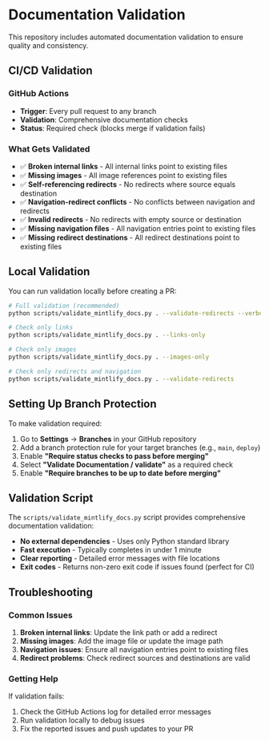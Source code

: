 # Documentation Validation

This repository includes automated documentation validation to ensure quality and consistency.

## CI/CD Validation

### GitHub Actions
- **Trigger**: Every pull request to any branch
- **Validation**: Comprehensive documentation checks
- **Status**: Required check (blocks merge if validation fails)

### What Gets Validated
- ✅ **Broken internal links** - All internal links point to existing files
- ✅ **Missing images** - All image references point to existing files
- ✅ **Self-referencing redirects** - No redirects where source equals destination
- ✅ **Navigation-redirect conflicts** - No conflicts between navigation and redirects
- ✅ **Invalid redirects** - No redirects with empty source or destination
- ✅ **Missing navigation files** - All navigation entries point to existing files
- ✅ **Missing redirect destinations** - All redirect destinations point to existing files

## Local Validation

You can run validation locally before creating a PR:

```bash
# Full validation (recommended)
python scripts/validate_mintlify_docs.py . --validate-redirects --verbose

# Check only links
python scripts/validate_mintlify_docs.py . --links-only

# Check only images
python scripts/validate_mintlify_docs.py . --images-only

# Check only redirects and navigation
python scripts/validate_mintlify_docs.py . --validate-redirects
```

## Setting Up Branch Protection

To make validation required:

1. Go to **Settings** → **Branches** in your GitHub repository
2. Add a branch protection rule for your target branches (e.g., `main`, `deploy`)
3. Enable **"Require status checks to pass before merging"**
4. Select **"Validate Documentation / validate"** as a required check
5. Enable **"Require branches to be up to date before merging"**

## Validation Script

The `scripts/validate_mintlify_docs.py` script provides comprehensive documentation validation:

- **No external dependencies** - Uses only Python standard library
- **Fast execution** - Typically completes in under 1 minute
- **Clear reporting** - Detailed error messages with file locations
- **Exit codes** - Returns non-zero exit code if issues found (perfect for CI)

## Troubleshooting

### Common Issues

1. **Broken internal links**: Update the link path or add a redirect
2. **Missing images**: Add the image file or update the image path
3. **Navigation issues**: Ensure all navigation entries point to existing files
4. **Redirect problems**: Check redirect sources and destinations are valid

### Getting Help

If validation fails:
1. Check the GitHub Actions log for detailed error messages
2. Run validation locally to debug issues
3. Fix the reported issues and push updates to your PR
